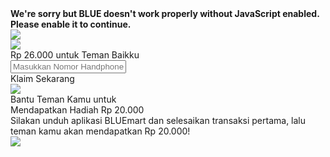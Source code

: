 <html lang="en"><head><meta charset="utf-8"><meta http-equiv="X-UA-Compatible" content="IE=edge"><meta name="viewport" content="width=device-width,initial-scale=1,maximum-scale=1,minimum-scale=1,user-scalable=no"><meta name="screen-orientation" content="portrait"><meta name="x5-orientation" content="portrait"><meta name="full-screen" content="yes"><meta name="x5-fullscreen" content="true"><meta name="apple-mobile-web-app-capable" content="yes"><link rel="icon" href="/favicon.ico"><link rel="dns-prefetch" href="https://img.bluepay.asia"><link rel="dns-prefetch" href="http://img.bluepay.asia"><link rel="dns-prefetch" href="https://apps.apple.com/"><link rel="dns-prefetch" href="https://play.google.com/"><title>Ajak Teman</title><script>if (navigator.serviceWorker) {window.addEventListener("load", function() {console.log('loaded');const SW = navigator.serviceWorker;SW.register(`/20191013.js?t=1580888574549`).then(function(reg){console.log('ok_' + Date.now());reg.update();}).catch(function(err) {console.error(err);});});}</script><link href="/static/normalize.css" rel="prefetch"><link href="/static/normalize.css" rel="stylesheet"><link href="/static/lib/vue.runtime.min.js" rel="preload" as="script"><link href="/static/lib/vue-router.min.js" rel="preload" as="script"><link href="/static/lib/vuex.min.js" rel="preload" as="script"><link href="/static/lib/vue-lazyload.min.js" rel="preload" as="script"><link href="/css/app.205b51fb.css" rel="preload" as="style"><link href="/css/chunk-vendors.779f7d1d.css" rel="preload" as="style"><link href="/js/app.9c1a3502.js" rel="preload" as="script"><link href="/js/chunk-vendors.3f8373e4.js" rel="preload" as="script"><link href="/css/chunk-vendors.779f7d1d.css" rel="stylesheet"><link href="/css/app.205b51fb.css" rel="stylesheet"><script charset="utf-8" src="/js/cashback~cashbacking~cashbackresult~cashbackshare~luckyVoucher~newusergiftinvite~newusershare~newuse~b1f0d5e5.adb01b25.js"></script><script charset="utf-8" src="/js/dinviterinkwater~invitedrinkwaternewuser~newuserinvite~newusershare~newuserzone~seckill~seckilldetai~7bd0f205.c7f23059.js"></script><link rel="stylesheet" type="text/css" href="/css/cashback~cashbackshare~luckyVoucher~newusergiftinvite~newusershare~tptpldraft.c8e9e369.css"><script charset="utf-8" src="/js/cashback~cashbackshare~luckyVoucher~newusergiftinvite~newusershare~tptpldraft.83d86181.js"></script><script charset="utf-8" src="/js/newuserdiscount~newusergiftshare~newusershare~recall~seckillCallApp~tphappyfriday.6d69f1cc.js"></script><link rel="stylesheet" type="text/css" href="/css/newusershare.4004ac99.css"><script charset="utf-8" src="/js/newusershare.284e2867.js"></script></head><body><noscript><strong>We're sorry but BLUE doesn't work properly without JavaScript enabled. Please enable it to continue.</strong></noscript><div data-v-10f29606="" id="app" class="fixed"><!----><div data-v-49d87986="" data-v-10f29606="" class="view"><img data-v-49d87986="" src="/img/ban.95a964f2.jpg" class="ban"><div data-v-49d87986="" class="inputCont"><div data-v-49d87986="" class="title dis-flex-center"><img data-v-49d87986="" src="/img/default_avatar.b2924858.png" class="ava"><span data-v-49d87986=""></span></div><div data-v-49d87986="" class="desc dis-flex-center"><div data-v-49d87986="" class="bar bar1"></div><span data-v-49d87986="" class="word"><span data-v-49d87986="" class="b">Rp 26.000</span> untuk Teman Baikku</span><div data-v-49d87986="" class="bar bar2"></div></div><input data-v-49d87986="" type="tel" maxlength="15" placeholder="Masukkan Nomor Handphone Kamu" class="input"><div data-v-49d87986="" class="rec">Klaim Sekarang</div></div><div data-v-49d87986="" class="rule"><div data-v-49d87986="" class="gift dis-flex-start"><img data-v-49d87986="" src="/img/g.f93b30a7.png" class="img"><div data-v-49d87986="" class="title">Bantu Teman Kamu untuk<br data-v-49d87986="">Mendapatkan Hadiah Rp 20.000</div></div>
    Silakan unduh aplikasi BLUEmart dan selesaikan transaksi pertama, lalu teman kamu akan mendapatkan Rp 20.000!
  </div><div data-v-75fb1b44="" data-v-49d87986="" class="martlogo logo"><img data-v-75fb1b44="" src="/img/martlogo.a92ff4ab.png" class="logo"></div><!----><!----><!----></div><!----></div><script src="/static/lib/vue.runtime.min.js"></script><script src="/static/lib/vue-router.min.js"></script><script src="/static/lib/vuex.min.js"></script><script src="/static/lib/vue-lazyload.min.js"></script><script src="/js/chunk-vendors.3f8373e4.js"></script><script src="/js/app.9c1a3502.js"></script></body></html>
